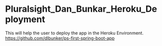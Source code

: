 # Pluralsight_Dan_Bunkar_Heroku_Deployment

This will help the user to deploy the app in the Heroku Environment.
https://github.com/dlbunker/ps-first-spring-boot-app
